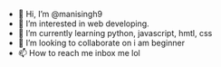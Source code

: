 - 👋 Hi, I’m @manisingh9
- 👀 I’m interested in web developing.
- 🌱 I’m currently learning python, javascript, hmtl, css
- 💞️ I’m looking to collaborate on i am beginner
- 📫 How to reach me inbox me lol

<!---
manisingh9/manisingh9 is a ✨ special ✨ repository because its `README.md` (this file) appears on your GitHub profile.
You can click the Preview link to take a look at your changes.
--->
